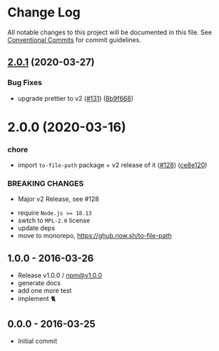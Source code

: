 # Change Log

All notable changes to this project will be documented in this file.
See [Conventional Commits](https://conventionalcommits.org) for commit guidelines.

## [2.0.1](https://github.com/tunnckoCore/opensource/compare/to-file-path@2.0.0...to-file-path@2.0.1) (2020-03-27)


### Bug Fixes

* upgrade prettier to v2 ([#131](https://github.com/tunnckoCore/opensource/issues/131)) ([8b9f668](https://github.com/tunnckoCore/opensource/commit/8b9f66828baf27d92ce704f0f3c3c9a706ff39ed))





# 2.0.0 (2020-03-16)


### chore

* import `to-file-path` package + v2 release of it ([#128](https://github.com/tunnckoCore/opensource/issues/128)) ([ce8e120](https://github.com/tunnckoCore/opensource/commit/ce8e120b3ac883b31a48a3cfdfa0cac3b4b21f3a))


### BREAKING CHANGES

* Major v2 Release, see #128

- require `Node.js >= 10.13`
- swtch to `MPL-2.0` license
- update deps
- move to monorepo, https://ghub.now.sh/to-file-path
﻿







## 1.0.0 - 2016-03-26
- Release v1.0.0 / npm@v1.0.0
- generate docs
- add one more test
- implement :cat2:

## 0.0.0 - 2016-03-25
- Initial commit
